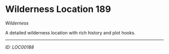 # Wilderness Location 189

*Wilderness*

A detailed wilderness location with rich history and plot hooks.

---
*ID: LOC00188*